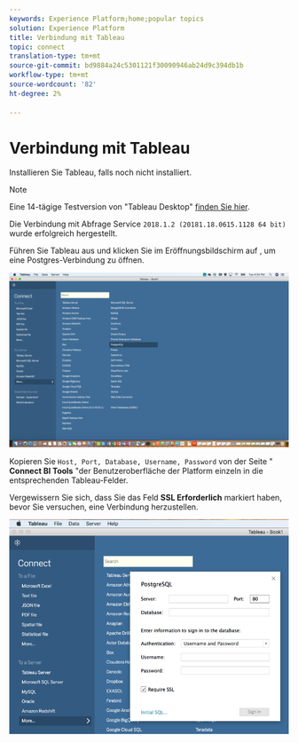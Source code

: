 ```yaml
---
keywords: Experience Platform;home;popular topics
solution: Experience Platform
title: Verbindung mit Tableau
topic: connect
translation-type: tm+mt
source-git-commit: bd9884a24c5301121f30090946ab24d9c394db1b
workflow-type: tm+mt
source-wordcount: '82'
ht-degree: 2%

---
```



# Verbindung mit Tableau

Installieren Sie Tableau, falls noch nicht installiert.

>[!NOTE]
>
>Eine 14-tägige Testversion von &quot;Tableau Desktop&quot; [finden Sie hier](https://www.tableau.com/products/desktop/download).
>    
> Die Verbindung mit Abfrage Service `2018.1.2 (20181.18.0615.1128 64 bit)` wurde erfolgreich hergestellt.

Führen Sie Tableau aus und klicken Sie im Eröffnungsbildschirm auf , um eine Postgres-Verbindung zu öffnen.

![Bild](../images/clients/tableau/open-connection.png)

Kopieren Sie `Host, Port, Database, Username, Password` von der Seite &quot; **Connect BI Tools** &quot;der Benutzeroberfläche der Platform einzeln in die entsprechenden Tableau-Felder.

Vergewissern Sie sich, dass Sie das Feld **SSL Erforderlich** markiert haben, bevor Sie versuchen, eine Verbindung herzustellen.

![Bild](../images/clients/tableau/ssl-required.png)